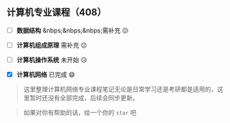 ## 计算机专业课程（408）

- [ ] **数据结构**                       &nbps;&nbps;&nbps;需补充   :confused:

- [ ] **计算机组成原理**                需补充  :confused:

- [ ] **计算机操作系统**                未开始  :disappointed_relieved:

- [x] **计算机网络**                    已完成  :smile:

> 这里整理计算机网络专业课程笔记无论是日常学习还是考研都是适用的，这里暂时还没有全部完成，后续会同步更新。

> 如果对你有帮助的话，给一个你的 `star` 吧

